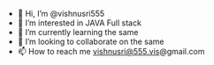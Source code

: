 - 👋 Hi, I’m @vishnusri555
- 👀 I’m interested in JAVA Full stack
- 🌱 I’m currently learning the same
- 💞️ I’m looking to collaborate on the same
- 📫 How to reach me vishnusri@555.vis@gmail.com

<!---
vishnusri555/vishnusri555 is a ✨ special ✨ repository because its `README.md` (this file) appears on your GitHub profile.
You can click the Preview link to take a look at your changes.
--->
